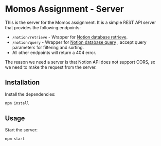 # Momos Assignment - Server

This is the server for the Momos assignment. It is a simple REST API server that provides the following endpoints:

- `/notion/retrieve` - Wrapper for [Notion database retrieve](https://developers.notion.com/reference/retrieve-a-database).
- `/notion/query` - Wrapper for [Notion database query](https://developers.notion.com/reference/post-database-query) , accept query parameters for filtering and sorting.
- All other endpoints will return a 404 error.

The reason we need a server is that Notion API does not support CORS, so we need to make the request from the server.

## Installation

Install the dependencies:

```bash
npm install
```

## Usage

Start the server:

```bash
npm start
```

